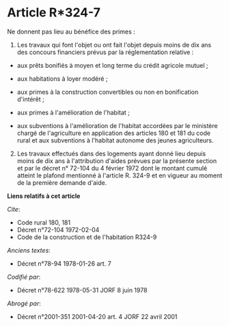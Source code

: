 # Article R*324-7

Ne donnent pas lieu au bénéfice des primes :

1. Les travaux qui font l'objet ou ont fait l'objet depuis moins de dix ans des concours financiers prévus par la
réglementation relative :

- aux prêts bonifiés à moyen et long terme du crédit agricole mutuel ;

- aux habitations à loyer modéré ;

- aux primes à la construction convertibles ou non en bonification d'intérêt ;

- aux primes à l'amélioration de l'habitat ;

- aux subventions à l'amélioration de l'habitat accordées par le ministère chargé de l'agriculture en application des
articles 180 et 181 du code rural et aux subventions à l'habitat autonome des jeunes agriculteurs.

2. Les travaux effectués dans des logements ayant donné lieu depuis moins de dix ans à l'attribution d'aides prévues par la
présente section et par le décret n° 72-104 du 4 février 1972 dont le montant cumulé atteint le plafond mentionné à l'article
R. 324-9 et en vigueur au moment de la première demande d'aide.

**Liens relatifs à cet article**

_Cite_:

  - Code rural 180, 181
  - Décret n°72-104 1972-02-04
  - Code de la construction et de l'habitation R324-9

_Anciens textes_:

  - Décret n°78-94 1978-01-26 art. 7

_Codifié par_:

  - Décret n°78-622 1978-05-31 JORF 8 juin 1978

_Abrogé par_:

  - Décret n°2001-351 2001-04-20 art. 4 JORF 22 avril 2001

